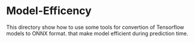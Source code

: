 # Model-Efficency
This directory show how to use some tools for convertion of  Tensorflow  models to ONNX format. that make model efficient during prediction time. 
